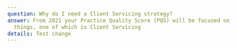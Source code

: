 ```yaml
---
question: Why do I need a Client Servicing strategy?
answer: From 2021 your Practice Quality Score (PQS) will be focused on three key
  things, one of which is Client Servicing
details: Test change
---
```

